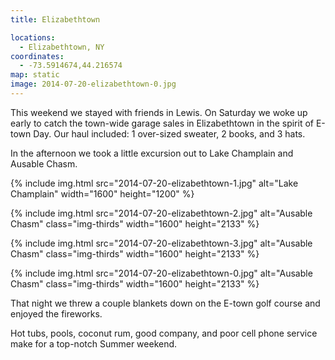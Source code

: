 ```yaml
---
title: Elizabethtown

locations:
  - Elizabethtown, NY
coordinates:
  - -73.5914674,44.216574
map: static
image: 2014-07-20-elizabethtown-0.jpg
---
```


This weekend we stayed with friends in Lewis. On Saturday we woke up early to catch the town-wide garage sales in Elizabethtown in the spirit of E-town Day. Our haul included: 1 over-sized sweater, 2 books, and 3 hats.

In the afternoon we took a little excursion out to Lake Champlain and Ausable Chasm.

<div class="photos">

{% include img.html src="2014-07-20-elizabethtown-1.jpg" alt="Lake Champlain" width="1600" height="1200" %}

{% include img.html src="2014-07-20-elizabethtown-2.jpg" alt="Ausable Chasm" class="img-thirds" width="1600" height="2133" %}

{% include img.html src="2014-07-20-elizabethtown-3.jpg" alt="Ausable Chasm" class="img-thirds" width="1600" height="2133" %}

{% include img.html src="2014-07-20-elizabethtown-0.jpg" alt="Ausable Chasm" class="img-thirds" width="1600" height="2133" %}

</div>

That night we threw a couple blankets down on the E-town golf course and enjoyed the fireworks.

Hot tubs, pools, coconut rum, good company, and poor cell phone service make for a top-notch Summer weekend.

